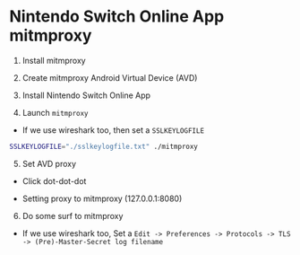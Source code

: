 # Nintendo Switch Online App mitmproxy

1. Install mitmproxy

2. Create mitmproxy Android Virtual Device (AVD)

3. Install Nintendo Switch Online App

4. Launch `mitmproxy`

- If we use wireshark too, then set a `SSLKEYLOGFILE`

```bash
SSLKEYLOGFILE="./sslkeylogfile.txt" ./mitmproxy
```

5. Set AVD proxy

- Click dot-dot-dot

- Setting proxy to mitmproxy (127.0.0.1:8080)

6. Do some surf to mitmproxy

- If we use wireshark too, Set a `Edit -> Preferences -> Protocols -> TLS -> (Pre)-Master-Secret log filename`

